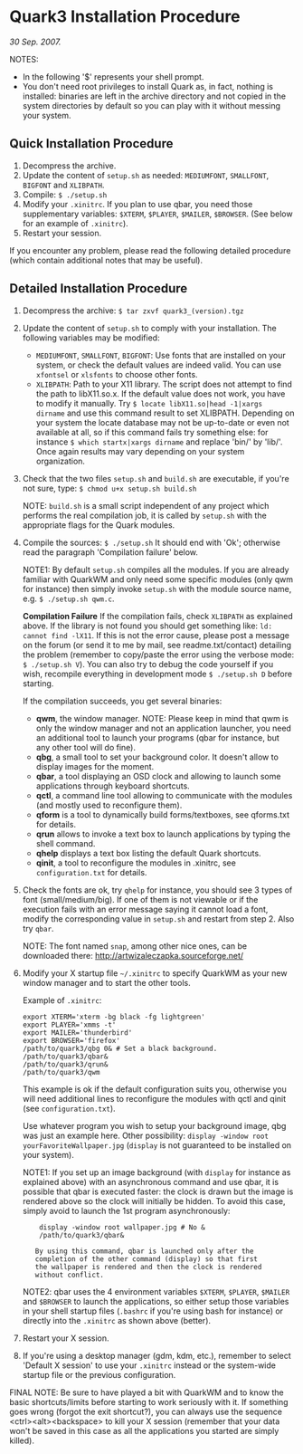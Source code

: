 Quark3 Installation Procedure
=============================

_30 Sep. 2007._

NOTES:
- In the following '$' represents your shell prompt.
- You don't need root privileges to install Quark as, in fact,
  nothing is installed: binaries are left in the archive directory
  and not copied in the system directories by default so you can
  play with it without messing your system.


Quick Installation Procedure
----------------------------

1. Decompress the archive.
2. Update the content of `setup.sh` as needed:
   `MEDIUMFONT`, `SMALLFONT`, `BIGFONT` and `XLIBPATH`.
3. Compile: `$ ./setup.sh`
4. Modify your `.xinitrc`. If you plan to use qbar, you need those
   supplementary variables: `$XTERM`, `$PLAYER`, `$MAILER`, `$BROWSER`.
   (See below for an example of `.xinitrc`). 
5. Restart your session.

If you encounter any problem, please read the following detailed
procedure (which contain additional notes that may be useful).


Detailed Installation Procedure
-------------------------------

 1. Decompress the archive: `$ tar zxvf quark3_(version).tgz`

 2. Update the content of `setup.sh` to comply with your installation.
    The following variables may be modified:
    - `MEDIUMFONT`, `SMALLFONT`, `BIGFONT`:
      Use fonts that are installed on your system, or check the
      default values are indeed valid. You can use `xfontsel` or
      `xlsfonts` to choose other fonts.
    - `XLIBPATH`:
      Path to your X11 library.
      The script does not attempt to find the path to libX11.so.x.
      If the default value does not work, you have to modify it
      manually. Try `$ locate libX11.so|head -1|xargs dirname` and
      use this command result to set XLIBPATH. Depending on your
      system the locate database may not be up-to-date or even
      not available at all, so if this command fails try something
      else: for instance `$ which startx|xargs dirname` and replace
      'bin/' by 'lib/'. Once again results may vary depending on
      your system organization.

 3. Check that the two files `setup.sh` and `build.sh`
    are executable, if you're not sure, type:
	`$ chmod u+x setup.sh build.sh`

    NOTE: `build.sh` is a small script independent of any project which
          performs the real compilation job, it is called by `setup.sh`
          with the appropriate flags for the Quark modules.

 4. Compile the sources:
	`$ ./setup.sh`
    It should end with 'Ok';
    otherwise read the paragraph 'Compilation failure' below.

    NOTE1: By default `setup.sh` compiles all the modules. If you are
           already familiar with QuarkWM and only need some specific
           modules (only qwm for instance) then simply invoke `setup.sh`
           with the module source name, e.g. `$ ./setup.sh qwm.c`.

    **Compilation Failure**
     If the compilation fails, check `XLIBPATH` as explained above.
     If the library is not found you should get something like:
     `ld: cannot find -lX11`.
     If this is not the error cause, please post a message on
     the forum (or send it to me by mail, see readme.txt/contact)
     detailing the problem (remember to copy/paste the error
     using the verbose mode: `$ ./setup.sh V`). You can also try
     to debug the code yourself if you wish, recompile everything
     in development mode `$ ./setup.sh D` before starting.

    If the compilation succeeds, you get several binaries:
      - **qwm**, the window manager.
        NOTE: Please keep in mind that qwm is only the window manager
              and not an application launcher, you need an additional
              tool to launch your programs (qbar for instance, but
              any other tool will do fine).
      - **qbg**, a small tool to set your background color.
        It doesn't allow to display images for the moment.
      - **qbar**, a tool displaying an OSD clock and allowing to
        launch some applications through keyboard shortcuts.
      - **qctl**, a command line tool allowing to communicate with
        the modules (and mostly used to reconfigure them).
      - **qform** is a tool to dynamically build forms/textboxes,
        see qforms.txt for details.
      - **qrun** allows to invoke a text box to launch applications
        by typing the shell command.
      - **qhelp** displays a text box listing the default Quark
        shortcuts.
      - **qinit**, a tool to reconfigure the modules in .xinitrc,
        see `configuration.txt` for details.

 5. Check the fonts are ok, try `qhelp` for instance, you should
    see 3 types of font (small/medium/big). If one of them is
    not viewable or if the execution fails with an error message
    saying it cannot load a font, modify the corresponding value
    in `setup.sh` and restart from step 2. Also try `qbar`.

    NOTE: The font named `snap`, among other nice ones, can be
          downloaded there: http://artwizaleczapka.sourceforge.net/

 6. Modify your X startup file `~/.xinitrc` to specify QuarkWM as
    your new window manager and to start the other tools.

    Example of `.xinitrc`:

		export XTERM='xterm -bg black -fg lightgreen'
		export PLAYER='xmms -t'
		export MAILER='thunderbird'
		export BROWSER='firefox'
		/path/to/quark3/qbg 0& # Set a black background.
		/path/to/quark3/qbar&
		/path/to/quark3/qrun&
		/path/to/quark3/qwm

    This example is ok if the default configuration suits you,
    otherwise you will need additional lines to reconfigure the
    modules with qctl and qinit (see `configuration.txt`).

    Use whatever program you wish to setup your background image, qbg
    was just an example here. Other possibility:
    `display -window root yourFavoriteWallpaper.jpg` (`display` is not
    guaranteed to be installed on your system).

    NOTE1: If you set up an image background (with `display` for 
           instance as explained above) with an asynchronous command
           and use qbar, it is possible that qbar is executed faster:
           the clock is drawn but the image is rendered above so the
           clock will initially be hidden. To avoid this case, simply
           avoid to launch the 1st program asynchronously:

			display -window root wallpaper.jpg # No &
			/path/to/quark3/qbar&

           By using this command, qbar is launched only after the
           completion of the other command (display) so that first
           the wallpaper is rendered and then the clock is rendered
           without conflict.

    NOTE2: qbar uses the 4 environment variables `$XTERM`, `$PLAYER`,
           `$MAILER` and `$BROWSER` to launch the applications, so
           either setup those variables in your shell startup
           files (`.bashrc` if you're using bash for instance) or
           directly into the `.xinitrc` as shown above (better).

 7. Restart your X session.

 8. If you're using a desktop manager (gdm, kdm, etc.), remember
    to select 'Default X session' to use your `.xinitrc` instead
    or the system-wide startup file or the previous configuration.

FINAL NOTE: Be sure to have played a bit with QuarkWM and to know
            the basic shortcuts/limits before starting to work
            seriously with it.
            If something goes wrong (forgot the exit shortcut?),
            you can always use the sequence \<ctrl\>\<alt\>\<backspace\>
            to kill your X session (remember that your data won't
            be saved in this case as all the applications you
            started are simply killed).

